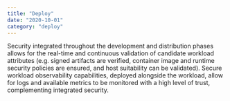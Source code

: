 ```yaml
---
title: "Deploy"
date: "2020-10-01"
category: "deploy"
---
```


Security integrated throughout the development and distribution phases allows for the real-time and continuous
validation of candidate workload attributes (e.g. signed artifacts are verified, container image and runtime security
policies are ensured, and host suitability can be validated). Secure workload observability capabilities, deployed
alongside the workload, allow for logs and available metrics to be monitored with a high level of trust, complementing
integrated security.
